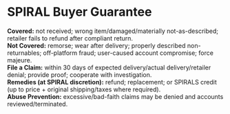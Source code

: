 # SPIRAL Buyer Guarantee
**Covered:** not received; wrong item/damaged/materially not-as-described; retailer fails to refund after compliant return.  
**Not Covered:** remorse; wear after delivery; properly described non-returnables; off-platform fraud; user-caused account compromise; force majeure.  
**File a Claim:** within 30 days of expected delivery/actual delivery/retailer denial; provide proof; cooperate with investigation.  
**Remedies (at SPIRAL discretion):** refund; replacement; or SPIRALS credit (up to price + original shipping/taxes where required).  
**Abuse Prevention:** excessive/bad-faith claims may be denied and accounts reviewed/terminated.